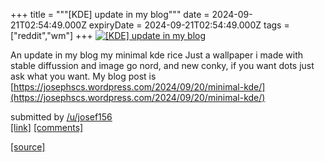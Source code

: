 +++
title = """[KDE] update in my blog"""
date = 2024-09-21T02:54:49.000Z
expiryDate = 2024-09-21T02:54:49.000Z
tags = ["reddit","wm"]
+++
[![[KDE] update in my blog](https://preview.redd.it/zarr7itiu2qd1.png?width=640&crop=smart&auto=webp&s=e32e491b50f2dc252fa20ff705e2db21341217ee "[KDE] update in my blog")](https://www.reddit.com/r/unixporn/comments/1fltepg/kde_update_in_my_blog/)

An update in my blog my minimal kde rice Just a wallpaper i made with stable diffussion and image go nord, and new conky, if you want dots just ask what you want. My blog post is [https://josephscs.wordpress.com/2024/09/20/minimal-kde/](https://josephscs.wordpress.com/2024/09/20/minimal-kde/)

submitted by [/u/josef156](https://www.reddit.com/user/josef156)  
[\[link\]](https://i.redd.it/zarr7itiu2qd1.png) [\[comments\]](https://www.reddit.com/r/unixporn/comments/1fltepg/kde_update_in_my_blog/)

[[source]](https://www.reddit.com/r/unixporn/comments/1fltepg/kde_update_in_my_blog/)

